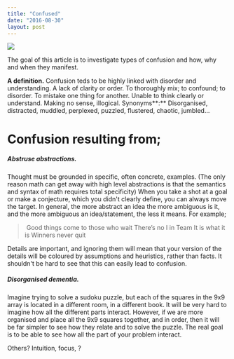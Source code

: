 ```yaml
---
title: "Confused"
date: "2016-08-30"
layout: post
---
```


![]({{site.baseurl}}/images/{{page.coverImage}})

The goal of this article is to investigate types of confusion and how, why and when they manifest.

**A definition.** Confusion teds to be highly linked with disorder and understanding. A lack of clarity or order. To thoroughly mix; to confound; to disorder. To mistake one thing for another. Unable to think clearly or understand. Making no sense, illogical. Synonyms**:** Disorganised, distracted, muddled, perplexed, puzzled, flustered, chaotic, jumbled...

# Confusion resulting from;

##### Abstruse abstractions.

Thought must be grounded in specific, often concrete, examples. (The only reason math can get away with high level abstractions is that the semantics and syntax of math requires total specificity) When you take a shot at a goal or make a conjecture, which you didn't clearly define, you can always move the target. In general, the more abstract an idea the more ambiguous is it, and the more ambiguous an idea/statement, the less it means. For example;

>  Good things come to those who wait There’s no I in Team It is what it is Winners never quit

Details are important, and ignoring them will mean that your version of the details will be coloured by assumptions and heuristics, rather than facts. It shouldn't be hard to see that this can easily lead to confusion.

##### Disorganised dementia.

Imagine trying to solve a sudoku puzzle, but each of the squares in the 9x9 array is located in a different room, in a different book. It will be very hard to imagine how all the different parts interact. However, if we are more organised and place all the 9x9 squares together, and in order, then it will be far simpler to see how they relate and to solve the puzzle. The real goal is to be able to see how all the part of your problem interact.

Others? Intuition, focus, ?

